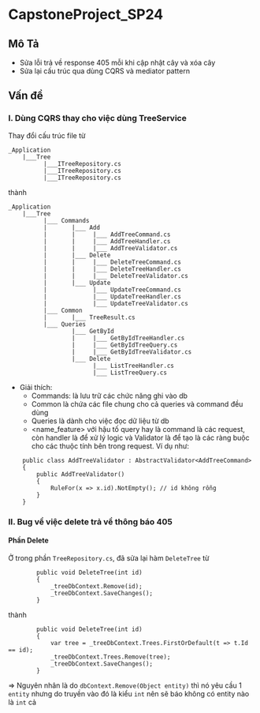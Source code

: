 # CapstoneProject_SP24

## Mô Tả
- Sửa lỗi trả về response 405 mỗi khi cập nhật cây và xóa cây
- Sửa lại cấu trúc qua dùng CQRS và mediator pattern

## Vấn đề
### I. Dùng CQRS thay cho việc dùng TreeService
Thay đổi cấu trúc file từ
```
_Application
    |___Tree
          |___ITreeRepository.cs
          |___ITreeRepository.cs
          |___ITreeRepository.cs
```
thành
```
_Application
    |___Tree
          |___ Commands
          |       |___ Add
          |       |     |___ AddTreeCommand.cs
          |       |     |___ AddTreeHandler.cs
          |       |     |___ AddTreeValidator.cs
          |       |___ Delete
          |       |     |___ DeleteTreeCommand.cs
          |       |     |___ DeleteTreeHandler.cs
          |       |     |___ DeleteTreeValidator.cs
          |       |___ Update
          |             |___ UpdateTreeCommand.cs
          |             |___ UpdateTreeHandler.cs
          |             |___ UpdateTreeValidator.cs
          |___ Common
          |       |___ TreeResult.cs
          |___ Queries
                  |___ GetById
                  |     |___ GetByIdTreeHandler.cs
                  |     |___ GetByIdTreeQuery.cs
                  |     |___ GetByIdTreeValidator.cs
                  |___ Delete
                        |___ ListTreeHandler.cs
                        |___ ListTreeQuery.cs

```
- Giải thích:
    - Commands: là lưu trữ các chức năng ghi vào db
    - Common là chứa các file chung cho cả queries và command đều dùng
    - Queries là dành cho việc đọc dữ liệu từ db
    - <name_feature> với hậu tố query hay là command là các request, còn handler là để xử lý logic và Validator là để tạo là các ràng buộc cho các thuộc tính bên trong request. Ví dụ như:
```
    public class AddTreeValidator : AbstractValidator<AddTreeCommand>
    {
        public AddTreeValidator()
        {
            RuleFor(x => x.id).NotEmpty(); // id không rỗng
        }
    }
```

### II. Bug về việc delete trả về thông báo 405
#### Phần Delete
 Ở trong phần `TreeRepository.cs`, đã sửa lại hàm `DeleteTree` từ
```
        public void DeleteTree(int id)
        {
            _treeDbContext.Remove(id);
            _treeDbContext.SaveChanges();
        }
```
thành 
```
        public void DeleteTree(int id)
        {
            var tree = _treeDbContext.Trees.FirstOrDefault(t => t.Id == id);
            _treeDbContext.Trees.Remove(tree);
            _treeDbContext.SaveChanges();
        }
```
=> Nguyên nhân là do `dbContext.Remove(Object entity)` thì nó yêu cầu 1 `entity` nhưng do truyền vào đó là kiểu `int` nên sẽ báo không có entity nào là `int` cả
